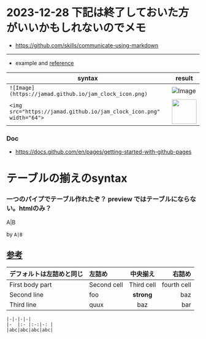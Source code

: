 <link rel="stylesheet" type="text/css" href="/assets/css/styles.css">

# 2023-12-28 下記は終了しておいた方がいいかもしれないのでメモ
* https://github.com/skills/communicate-using-markdown

---

* example and [reference](https://guides.github.com/features/mastering-markdown/)

|syntax|result|
|-|-|
|```![Image](https://jamad.github.io/jam_clock_icon.png)```|![Image](https://jamad.github.io/jam_clock_icon.png)|
|```<img src="https://jamad.github.io/jam_clock_icon.png" width="64">```|<img src="https://jamad.github.io/jam_clock_icon.png" width="64">|


### Doc
* https://docs.github.com/en/pages/getting-started-with-github-pages


# テーブルの揃えのsyntax
### 一つのパイプでテーブル作れたぞ？ preview ではテーブルにならない。htmlのみ？

A|B

by `A|B`


##  [参考](https://kramdown.gettalong.org/syntax.html#tables)

| デフォルトは左詰めと同じ |左詰め | 中央揃え | 右詰め |
|-----------------|:-----------|:---------------:|---------------:|
| First body part |Second cell | Third cell      | fourth cell    |
| Second line     |foo         | **strong**      | baz            |
| Third line      |quux        | baz             | bar            |

```
|-|-|-|-|
|-  |:- |:-:|-: |
|abc|abc|abc|abc|
```
